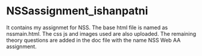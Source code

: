 # NSSassignment_ishanpatni
It contains my assignmet for NSS. 
The base html file is named as nssmain.html. The css js and images used are also uploaded.
The remaining theory questions are added in the doc file with the name NSS Web AA assignment.
